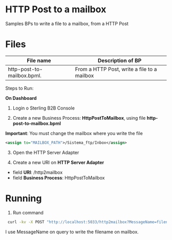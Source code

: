 # HTTP Post to a mailbox
 
Samples BPs to write a file to a mailbox, from a HTTP Post


# Files

| File name                           |            Description of BP                                          |
|-------------------------------------|-----------------------------------------------------------------------|
| http-post-to-mailbox.bpml.          | From a HTTP Post, write a file to a mailbox |



 Steps to Run:

**On Dashboard**

1) Login o Sterling B2B Console

2) Create a new Business Process: **HttpPostToMailbox**, using file **http-post-to-mailbox.bpml** 

**Important**: You must change the mailbox where you write the file

```XML
<assign to="MAILBOX_PATH">/Sistema_ftp/Inbox</assign>
```

3) Open the HTTP Server Adapter

4) Create a new  URI on **HTTP Server Adapter**

* field **URI**: /http2mailbox
* field **Business Process**: HttpPostToMailbox


# Running

1) Run command 


```bash
 curl -kv -X POST "http://localhost:5033/http2mailbox?MessageName=filename3.json" -H "Content-Type: application/json" --data @exemplo.txt
 ```

I use MessageName on query to write the filename on mailbox.